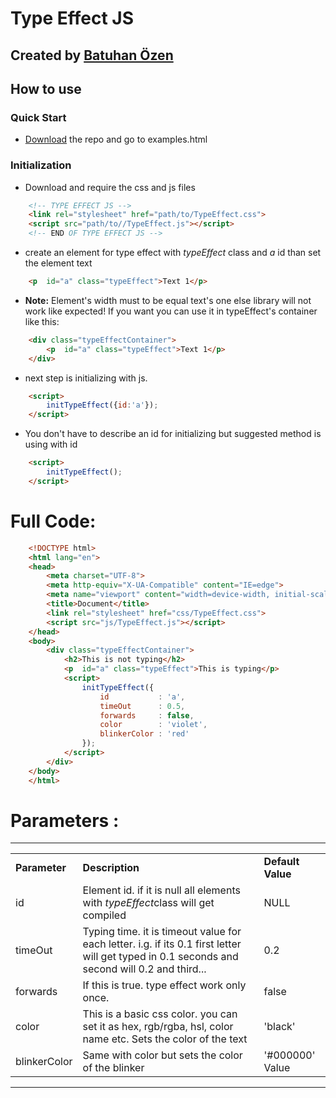 # Type Effect JS
## Created by [Batuhan Özen](https://batuhanozen.com)
## How to use
### Quick Start
- [Download](https://github.com/bb7hn/TypeEffectJS/archive/refs/heads/main.zip) the repo and go to examples.html
### Initialization
- Download and require the css and js files
```html
    <!-- TYPE EFFECT JS -->
    <link rel="stylesheet" href="path/to/TypeEffect.css">
    <script src="path/to//TypeEffect.js"></script>
    <!-- END OF TYPE EFFECT JS -->
```
- create an element for type effect with *typeEffect* class and *a* id than set the element text
```html
    <p  id="a" class="typeEffect">Text 1</p>
```
- **Note:** Element's width must to be equal text's one else library will not work like expected! If you want you can use it in typeEffect's container like this:
```html
    <div class="typeEffectContainer">
        <p  id="a" class="typeEffect">Text 1</p>
    </div>
```  
- next step is initializing with js.
```html
    <script>
        initTypeEffect({id:'a'});
    </script>
```
- You don't have to describe an id for initializing but suggested method is using with id
```html
    <script>
        initTypeEffect();
    </script>
```
# Full Code:
```html
    <!DOCTYPE html>
    <html lang="en">
    <head>
        <meta charset="UTF-8">
        <meta http-equiv="X-UA-Compatible" content="IE=edge">
        <meta name="viewport" content="width=device-width, initial-scale=1.0">
        <title>Document</title>
        <link rel="stylesheet" href="css/TypeEffect.css">
        <script src="js/TypeEffect.js"></script>
    </head>
    <body>
        <div class="typeEffectContainer">
            <h2>This is not typing</h2>
            <p  id="a" class="typeEffect">This is typing</p>
            <script>
                initTypeEffect({
                    id           : 'a',
                    timeOut      : 0.5,
                    forwards     : false,
                    color        : 'violet',
                    blinkerColor : 'red'
                });
            </script>
        </div>
    </body>
    </html>
```
# Parameters :
<hr>
<table>
    <tr>
        <td><b>Parameter</b></td>
        <td><b>Description</b></td>
        <td><b>Default Value</b></td>
    </tr>
    <tr>
        <td>id</td>
        <td>Element id. if it is null all elements with <i>typeEffect</i>class will get compiled</td>
        <td>NULL</td>
    </tr>
    <tr>
        <td>timeOut</td>
        <td>Typing time. it is timeout value for each letter. i.g. if its 0.1 first letter will get typed in 0.1 seconds and second will 0.2 and third...</td>
        <td>0.2</td>
    </tr>
    <tr>
        <td>forwards</td>
        <td>If this is true. type effect work only once.</td>
        <td>false</td>
    </tr>
    <tr>
        <td>color</td>
        <td>This is a basic css color. you can set it as hex, rgb/rgba, hsl, color name etc. Sets the color of the text</td>
        <td>'black'</td>
    </tr>
    <tr>
        <td>blinkerColor</td>
        <td>Same with color but sets the color of the blinker</td>
        <td>'#000000' Value</td>
    </tr>
</table>
<hr>